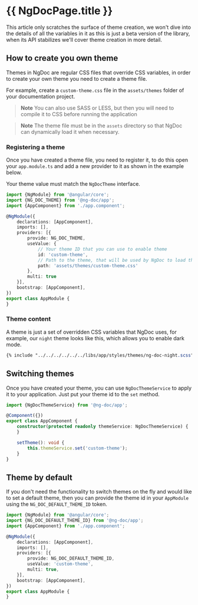 # {{ NgDocPage.title }}

This article only scratches the surface of theme creation, we won't dive into the details of all the
variables in it as this is just a beta version of the library, when its API stabilizes we'll cover
theme creation in more detail.

## How to create you own theme

Themes in NgDoc are regular CSS files that override CSS variables, in order to create your own theme
you need to create a theme file.

For example, create a `custom-theme.css` file in the `assets/themes` folder of your documentation
project.

> **Note**
> You can also use SASS or LESS, but then you will need to compile it to CSS before running the
> application

> **Note**
> The theme file must be in the `assets` directory so that NgDoc can dynamically load it when
> necessary.

### Registering a theme

Once you have created a theme file, you need to register it, to do this open your `app.module.ts`
and add a new provider to it as shown in the example below.

Your theme value must match the `NgDocTheme` interface.

```typescript
import {NgModule} from '@angular/core';
import {NG_DOC_THEME} from '@ng-doc/app';
import {AppComponent} from './app.component';

@NgModule({
	declarations: [AppComponent],
	imports: [],
	providers: [{
		provide: NG_DOC_THEME,
		useValue: {
			// Your theme ID that you can use to enable theme
			id: 'custom-theme',
			// Path to the theme, that will be used by NgDoc to load theme
			path: 'assets/themes/custom-theme.css'
		},
		multi: true
	}],
	bootstrap: [AppComponent],
})
export class AppModule {
}
```

### Theme content

A theme is just a set of overridden CSS variables that NgDoc uses, for example, our `night` theme
looks like this, which allows you to enable dark mode.

```scss
{% include "../../../../../../libs/app/styles/themes/ng-doc-night.scss" %}
```

## Switching themes

Once you have created your theme, you can use `NgDocThemeService` to apply it to your application.
Just put your theme id to the `set` method.

```typescript
import {NgDocThemeService} from '@ng-doc/app';

@Component({})
export class AppComponent {
	constructor(protected readonly themeService: NgDocThemeService) {
	}

	setTheme(): void {
		this.themeService.set('custom-theme');
	}
}
```

## Theme by default

If you don't need the functionality to switch themes on the fly and would like to set a default
theme, then you can provide the theme id in your `AppModule` using the `NG_DOC_DEFAULT_THEME_ID`
token.

```typescript
import {NgModule} from '@angular/core';
import {NG_DOC_DEFAULT_THEME_ID} from '@ng-doc/app';
import {AppComponent} from './app.component';

@NgModule({
	declarations: [AppComponent],
	imports: [],
	providers: [{
		provide: NG_DOC_DEFAULT_THEME_ID,
		useValue: 'custom-theme',
		multi: true,
	}],
	bootstrap: [AppComponent],
})
export class AppModule {
}
```
